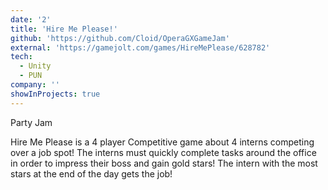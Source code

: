 ```yaml
---
date: '2'
title: 'Hire Me Please!'
github: 'https://github.com/Cloid/OperaGXGameJam'
external: 'https://gamejolt.com/games/HireMePlease/628782'
tech:
  - Unity
  - PUN
company: ''
showInProjects: true
---
```


Party Jam

Hire Me Please is a 4 player Competitive game about 4 interns competing over a job spot! The interns must quickly complete tasks around the office in order to impress their boss and gain gold stars! The intern with the most stars at the end of the day gets the job!
